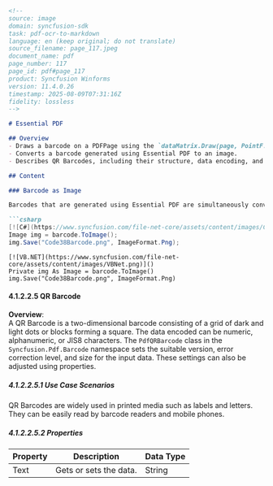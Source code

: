 ```markdown
<!--
source: image
domain: syncfusion-sdk
task: pdf-ocr-to-markdown
language: en (keep original; do not translate)
source_filename: page_117.jpeg
document_name: pdf
page_number: 117
page_id: pdf#page_117
product: Syncfusion Winforms
version: 11.4.0.26
timestamp: 2025-08-09T07:31:16Z
fidelity: lossless
-->

# Essential PDF

## Overview
- Draws a barcode on a PDFPage using the `dataMatrix.Draw(page, PointF.Empty)` method.
- Converts a barcode generated using Essential PDF to an image.
- Describes QR Barcodes, including their structure, data encoding, and usage scenarios.

## Content

### Barcode as Image

Barcodes that are generated using Essential PDF are simultaneously converted to an image. The following code example illustrates this.

```csharp
[![C#](https://www.syncfusion.com/file-net-core/assets/content/images/CSharp.png)]()  
Image img = barcode.ToImage();  
img.Save("Code38Barcode.png", ImageFormat.Png);
```

```vb.net
[![VB.NET](https://www.syncfusion.com/file-net-core/assets/content/images/VBNet.png)]()  
Private img As Image = barcode.ToImage()  
img.Save("Code38Barcode.png", ImageFormat.Png)
```

#### 4.1.2.2.5 QR Barcode

**Overview**:  
A QR Barcode is a two-dimensional barcode consisting of a grid of dark and light dots or blocks forming a square. The data encoded can be numeric, alphanumeric, or JIS8 characters. The `PdfQRBarcode` class in the `Syncfusion.Pdf.Barcode` namespace sets the suitable version, error correction level, and size for the input data. These settings can also be adjusted using properties.

##### 4.1.2.2.5.1 Use Case Scenarios

QR Barcodes are widely used in printed media such as labels and letters. They can be easily read by barcode readers and mobile phones.

##### 4.1.2.2.5.2 Properties

| Property  | Description                   | Data Type |
|-----------|--------------------------------|-----------|
| Text      | Gets or sets the data.        | String    |

<!-- tags: [Essential PDF, barcode, QR Barcode, Image, PdfQRBarcode, Syncfusion.Winforms, version: 11.4.0.26] keywords: [barcode, image, QR Barcode, PdfQRBarcode, barcode reader, mobile phone] -->
```